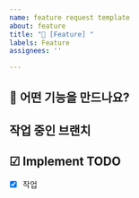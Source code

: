 ```yaml
---
name: feature request template
about: feature
title: "🚀 [Feature] "
labels: Feature
assignees: ''

---
```

## 🚀 어떤 기능을 만드나요?

## 작업 중인 브랜치

## ☑ Implement TODO
- [x] 작업
